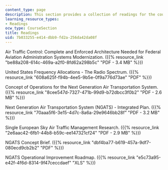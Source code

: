```yaml
---
content_type: page
description: This section provides a collection of readings for the course.
learning_resource_types:
- Readings
ocw_type: CourseSection
title: Readings
uid: 7b033255-e414-dbb9-fd2a-256da42da08f
---
```


Air Traffic Control: Complete and Enforced Architecture Needed for Federal Aviation Administration Systems Modernization. ({{% resource_link "be88a208-614c-469a-a2f0-8fd62a298b5c" "PDF - 3.4 MB" %}})

United States Frequency Allocations - The Radio Spectrum. ({{% resource_link "608a625f-f94b-4ee5-9b5e-0f9a776d73ae" "PDF" %}})

Concept of Operations for the Next Generation Air Transportation System. ({{% resource_link "8cee547d-7327-471b-99d9-b72dbcc3f0b2" "PDF - 2.6 MB" %}})

Next Generation Air Transportation System (NGATS) - Integrated Plan. ({{% resource_link "70aaa5f6-3e15-4d7c-8a6a-29e9646bb28f" "PDF - 3.2 MB" %}})

Single European Sky Air Traffic Management Research. ({{% resource_link "2e6aac42-6fb1-44b8-b59c-ee147321cf24" "PDF - 2.9 MB" %}})

NGATS Concept Brief. ({{% resource_link "dbf4ba77-b619-457a-9df7-080ecd9cb2b2" "PDF" %}})

NGATS Operational Improvement Roadmap. ({{% resource_link "e5c73a95-e42f-4f6d-8314-9f47ceccdaef" "XLS" %}})